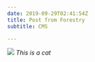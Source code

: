 ```yaml
---
date: 2019-09-29T02:41:54Z
title: Post from Forestry
subtitle: CMS

---
```

![](/blog/uploads/cat.jpg)
*This is a cat*
